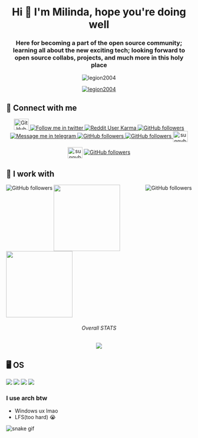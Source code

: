 <h1 align="center">Hi 👋 I'm Milinda, hope you're doing well</h1>

<h3 align="center">Here for becoming a part of the open source community; learning all about the new exciting tech; looking forward to open source collabs, projects, and much more in this holy place</h3>

<p align="center"> <img src="https://komarev.com/ghpvc/?username=LegioN2004&label=Visitors&color=0e75b6&style=flat" alt="legion2004" /> </p>

<p align="center"> <a href="https://github.com/ryo-ma/github-profile-trophy"><img src="https://github-profile-trophy.vercel.app/?username=legion2004&theme=darkhub&no-frame=true&show_icons=true&count_private=true&row=2" alt="legion2004"></a> </p>

## 🙋 Connect with me

<p align="center">
    <a href="https://www.linkedin.com/in/sunny-barua-511469242/">
        <img alt="GitHub followers" src="https://img.shields.io/badge/-blue?style=social&logo=Linkedin&logoColor=blue&link=https://www.linkedin.com/in/sunny-barua-511469242//" height="30" width="40" >
    </a>
    <a href="https://twitter.com/intent/follow?screen_name=sunnybarua12">
        <img alt="Follow me in twitter" src="https://img.shields.io/twitter/follow/sunnybarua12?style=social">
    </a>
    <a href="https://reddit.com/u/TheLegioN2004">
        <img alt="Reddit User Karma" src="https://img.shields.io/reddit/user-karma/combined/TheLegioN2004?label=karma&logo=reddit">
    </a>
    <a href="https://github.com/LegioN2004?tab=followers">
        <img alt="GitHub followers" src="https://img.shields.io/github/followers/LegioN2004?color=green&logo=github">
    </a>
    <a href="https://t.me/DevManushehe">
        <img alt="Message me in telegram" src="https://img.shields.io/badge/-c14438?style=social&logo=Telegram&logoColor=red&color=red&link=https://t.me/DevManushehe">
    </a>
    <a href="mailto:email@sunnybaruasins@gmail.com">
        <!-- <img alt="GitHub followers" src="https://img.shields.io/badge/-@sunnybaruasins@gmail.com-c14438?style=social&logo=Gmail&logoColor=red&link=mailto:email@sunnybaruasins@gmail.com"> -->
        <img alt="GitHub followers" src="https://img.shields.io/badge/-c14438?style=social&logo=Gmail&logoColor=red&link=mailto:email@sunnybaruasins@gmail.com">
    </a>
    <a href="https://dev.to/LegioN2004">
        <img alt="GitHub followers" src="https://img.shields.io/badge/-c14438?style=social&logo=Dev.to&logoColor=black&link=https://dev.to/LegioN2004">
    </a>
    <a href="https://m.facebook.com/100028167932783/" target="blank"><img align="center" src="https://raw.githubusercontent.com/rahuldkjain/github-profile-readme-generator/master/src/images/icons/Social/facebook.svg" alt="sunnybarua" height="30" width="40" /></a>
</p>

<!-- [![Medium Badge](http://img.shields.io/badge/-Medium-1ca0f1?style=social&logo=Medium&logoColor=black&link=https://medium.com/@ashleymavericks)](https://medium.com/@ashleymavericks) -->

<!-- [![wakatime](https://wakatime.com/badge/user/eafdbba4-cec2-4c99-8cd5-5fc36bb00274.svg)](https://wakatime.com/@eafdbba4-cec2-4c99-8cd5-5fc36bb00274) -->

<p align="center">
    <a href="https://www.hackerrank.com/sunnybaruasins" target="blank"><img align="center" src="https://raw.githubusercontent.com/rahuldkjain/github-profile-readme-generator/master/src/images/icons/Social/hackerrank.svg" alt="sunnybaruasins" height="30" width="40" /></a>
    <a href="https://leetcode.com/LegioN2004/">
        <img alt="GitHub followers" src="https://img.shields.io/badge/dynamic/json?style=plastic&labelColor=black&color=%23ffa116&label=Solved&query=solvedOverTotal&url=https%3A%2F%2Fleetcode-badge.vercel.app%2Fapi%2Fusers%2FLegioN2004&logo=leetcode&logoColor=yellow">
    </a>
</p>

## 🧰 I work with

<a href="https://skillicons.dev">
    <img align="left" alt="GitHub followers" src="https://skillicons.dev/icons?i=git,linux,vscode,neovim,idea,md,vim,emacs">
    <img align="right" alt="GitHub followers" src="https://skillicons.dev/icons?i=java,cpp,js,html,css,lua,nodejs,bash">
</a>

<a href="https://github.com/LegioN2004">
    <img height="180em" src="https://github-readme-stats.vercel.app/api?username=LegioN2004&theme=github_dark&show_icons=true&hide_border=true&hide=issues&count_private=true&&exclude_repo=dotfiles,some-other-stuff,Catalogue,the-algorithm,random-sht-priv,suckless-utils-fork,dwm-flexipatch" />
    <img height="180em" src="https://github-readme-stats.vercel.app/api/top-langs/?username=LegioN2004&theme=github_dark&layout=compact&langs_count=15&disable_animations=fals&hide_progress=false&hide_border=true&exclude_repo=some-other-stuff,Catalogue,the-algorithm,random-sht-priv,suckless-utils-fork,dwm-flexipatch" />
</a>
<h6 align="center">Overall STATS</h6>
<p align="center"><img src="https://github-readme-streak-stats.herokuapp.com/?user=legion2004&hide_border=true&hide=issues&theme=github_dark" /></p>

## 🖥 OS

<img src="https://img.shields.io/badge/Arch%20Linux-1793D1?logo=arch-linux&logoColor=fff&style=for-the-badge"> <img src="https://img.shields.io/badge/Ubuntu-E95420?style=for-the-badge&logo=ubuntu&logoColor=white"> <img src="https://img.shields.io/badge/fedora-blue?style=for-the-badge&logo=appveyor"> <img src="https://img.shields.io/badge/Windows-0078D6?style=for-the-badge&logo=windows&logoColor=white">
<h3 align="left"> I use arch btw </h3>

- Windows ux lmao
- LFS(too hard) 😭

<!-- <h6>I have installed and used a lot of server OSes of ubuntu, debian and fedora btw (unnecessary detail)</h6> -->

<!-- ## Come vibe with me 🦜 -->

<!-- <div> -->
<!-- <p align="left"> -->
<!--     <img align="left" src="https://cultofthepartyparrot.com/parrots/hd/githubparrot.gif" width="90" height="90"/> -->
<!-- </p> -->
<!-- <p align="right"> -->
<!--     <img align="right" src="https://cultofthepartyparrot.com/parrots/hd/dealwithitnowparrot.gif" width="90" height="90"/> -->
<!-- </p> -->
<!-- </div> -->

![snake gif](https://github.com/LegioN2004/LegioN2004/blob/output/github-contribution-grid-snake.gif)
